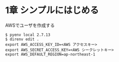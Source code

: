# 1章 シンプルにはじめる

AWSでユーザを作成する

```
$ pyenv local 2.7.13
$ direnv edit .
export AWS_ACCESS_KEY_ID=<AWS アクセスキー>
export AWS_SECRET_ACCESS_KEY=<AWS シークレットキー>
export AWS_DEFAULT_REGION=ap-northeast-1
```



